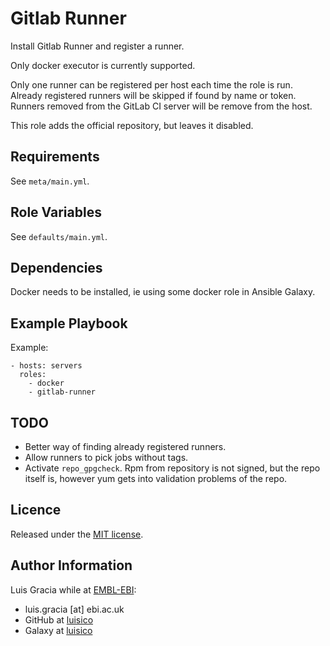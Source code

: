 Gitlab Runner
================
Install Gitlab Runner and register a runner.

Only docker executor is currently supported.

Only one runner can be registered per host each time the role is run. Already registered runners will be skipped if found by name or token. Runners removed from the GitLab CI server will be remove from the host.

This role adds the official repository, but leaves it disabled.

Requirements
------------
See `meta/main.yml`.

Role Variables
--------------
See `defaults/main.yml`.

Dependencies
------------
Docker needs to be installed, ie using some docker role in Ansible Galaxy.

Example Playbook
----------------
Example:
```
- hosts: servers
  roles:
    - docker
    - gitlab-runner
```

TODO
----
- Better way of finding already registered runners.
- Allow runners to pick jobs without tags.
- Activate `repo_gpgcheck`. Rpm from repository is not signed, but the repo itself is, however yum gets into validation problems of the repo.

Licence
-------
Released under the [MIT license](https://opensource.org/licenses/MIT).

Author Information
------------------
Luis Gracia while at [EMBL-EBI](http://www.ebi.ac.uk/):
- luis.gracia [at] ebi.ac.uk
- GitHub at [luisico](https://github.com/luisico)
- Galaxy at [luisico](https://galaxy.ansible.com/luisico)
